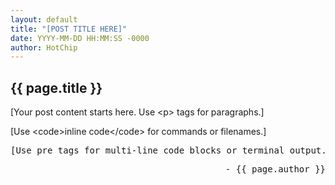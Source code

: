 ```yaml
---
layout: default
title: "[POST TITLE HERE]"
date: YYYY-MM-DD HH:MM:SS -0000
author: HotChip
---
```


<div class="terminal-log">
  <h2 class="crt-green">{{ page.title }}</h2>
  <p>[Your post content starts here. Use &lt;p&gt; tags for paragraphs.]</p>
  <p>[Use &lt;code&gt;inline code&lt;/code&gt; for commands or filenames.]</p>
  <pre>[Use pre tags for multi-line code blocks or terminal output.]</pre>
  <p style="text-align: right; width: 100%; font-family: 'JetBrains Mono', 'Fira Code', monospace;">- {{ page.author }}</p>
</div>